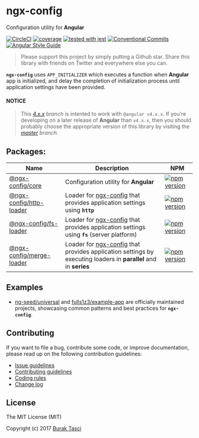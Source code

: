 # ngx-config
Configuration utility for **Angular**

[![CircleCI](https://circleci.com/gh/fulls1z3/ngx-config.svg?style=shield)](https://circleci.com/gh/fulls1z3/ngx-config)
[![coverage](https://codecov.io/github/fulls1z3/ngx-config/coverage.svg?branch=master)](https://codecov.io/gh/fulls1z3/ngx-config)
[![tested with jest](https://img.shields.io/badge/tested_with-jest-99424f.svg)](https://github.com/facebook/jest)
[![Conventional Commits](https://img.shields.io/badge/Conventional%20Commits-1.0.0-yellow.svg)](https://conventionalcommits.org)
[![Angular Style Guide](https://mgechev.github.io/angular2-style-guide/images/badge.svg)](https://angular.io/styleguide)

> Please support this project by simply putting a Github star. Share this library with friends on Twitter and everywhere else you can.

**`ngx-config`** uses `APP_INITIALIZER` which executes a function when **Angular** app is initialized, and delay the completion
of initialization process until application settings have been provided.

#### NOTICE
> This *[4.x.x] branch* is intented to work with `@angular v4.x.x`. If you're developing on a later release of **Angular**
than `v4.x.x`, then you should probably choose the appropriate version of this library by visiting the *[master] branch*.

## Packages:
Name | Description | NPM
--- | --- | ---
[@ngx-config/core](https://github.com/fulls1z3/ngx-config/tree/master/packages/@ngx-config/core) | Configuration utility for **Angular** | [![npm version](https://badge.fury.io/js/%40ngx-config%2Fcore.svg)](https://www.npmjs.com/package/@ngx-config/core)
[@ngx-config/http-loader](https://github.com/fulls1z3/ngx-config/tree/master/packages/@ngx-config/http-loader) | Loader for [ngx-config] that provides application settings using **`http`** | [![npm version](https://badge.fury.io/js/%40ngx-config%2Fhttp-loader.svg)](https://www.npmjs.com/package/@ngx-config/http-loader)
[@ngx-config/fs-loader](https://github.com/fulls1z3/ngx-config/tree/master/packages/@ngx-config/fs-loader) | Loader for [ngx-config] that provides application settings using **`fs`** (server platform) | [![npm version](https://badge.fury.io/js/%40ngx-config%2Ffs-loader.svg)](https://www.npmjs.com/package/@ngx-config/fs-loader)
[@ngx-config/merge-loader](https://github.com/fulls1z3/ngx-config/tree/master/packages/@ngx-config/merge-loader) | Loader for [ngx-config] that provides application settings by executing loaders in **parallel** and in **series** | [![npm version](https://badge.fury.io/js/%40ngx-config%2Fmerge-loader.svg)](https://www.npmjs.com/package/@ngx-config/merge-loader)

## Examples
- [ng-seed/universal] and [fulls1z3/example-app] are officially maintained projects, showcasing common patterns and best
practices for **`ngx-config`**.

## Contributing
If you want to file a bug, contribute some code, or improve documentation, please read up on the following contribution guidelines:
- [Issue guidelines](CONTRIBUTING.md#submit)
- [Contributing guidelines](CONTRIBUTING.md)
- [Coding rules](CONTRIBUTING.md#rules)
- [Change log](CHANGELOG.md)

## License
The MIT License (MIT)

Copyright (c) 2017 [Burak Tasci]

[master]: https://github.com/ngx-config/core/tree/master
[4.x.x]: https://github.com/ngx-config/core/tree/4.x.x
[ngx-config]: https://github.com/fulls1z3/ngx-config
[ng-seed/universal]: https://github.com/ng-seed/universal
[fulls1z3/example-app]: https://github.com/fulls1z3/example-app
[Burak Tasci]: https://github.com/fulls1z3
